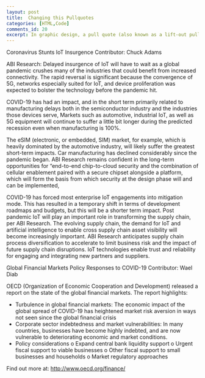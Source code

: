 ```yaml
---
layout: post
title:  Changing this Pullquotes
categories: [HTML,Code]
comments_id: 20
excerpt: In graphic design, a pull quote (also known as a lift-out pull quote) is a key phrase, quotation, or excerpt that has been pulled from an article and used as a page layout graphic element, serving to entice readers into the article or to highlight a key topic.
---
```


Coronavirus Stunts IoT Insurgence
Contributor: Chuck Adams

ABI Research: Delayed insurgence of IoT will have to wait as a global pandemic crushes many of the industries that could benefit from increased connectivity. The rapid reversal is significant because the convergence of 5G, networks especially suited for IoT, and device proliferation was expected to bolster the technology before the pandemic hit.

COVID-19 has had an impact, and in the short term primarily related to manufacturing delays both in the semiconductor industry and the industries those devices serve, Markets such as automotive, industrial IoT, as well as 5G equipment will continue to suffer a little bit longer during the predicted recession even when manufacturing is 100%.

The eSIM (electronic, or embedded, SIM) market, for example, which is heavily dominated by the automotive industry, will likely suffer the greatest short-term impacts. Car manufacturing has declined considerably since the pandemic began. ABI Research remains confident in the long-term opportunities for “end-to-end chip-to-cloud security and the combination of cellular enablement paired with a secure chipset alongside a platform, which will form the basis from which security at the design phase will and can be implemented,

COVID-19 has forced most enterprise IoT engagements into mitigation mode. This has resulted in a temporary shift in terms of development roadmaps and budgets, but this will be a shorter term impact. Post pandemic IoT will play an important role in transforming the supply chain, per ABI Research. The evolving supply chain, the demand for IoT and artificial intelligence to enable cross supply chain asset visibility will become increasingly important. ABI Research anticipates supply chain process diversification to accelerate to limit business risk and the impact of future supply chain disruptions.  IoT technologies enable trust and reliability for engaging and integrating new partners and suppliers.

Global Financial Markets Policy Responses to COVID-19
Contributor: Wael Diab

OECD (Organization of Economic Cooperation and Development) released a report on the state of the global financial markets. The report highlights:
-	Turbulence in global financial markets: The economic impact of the global spread of COVID-19 has heightened market risk aversion in ways not seen since the global financial crisis
-	Corporate sector indebtedness and market vulnerabilities: In many countries, businesses have become highly indebted, and are now vulnerable to deteriorating economic and market conditions.
-	Policy considerations 
o	Expand central bank liquidity support 
o	Urgent fiscal support to viable businesses
o	Other fiscal support to small businesses and households
o	Market regulatory approaches

Find out more at: http://www.oecd.org/finance/
